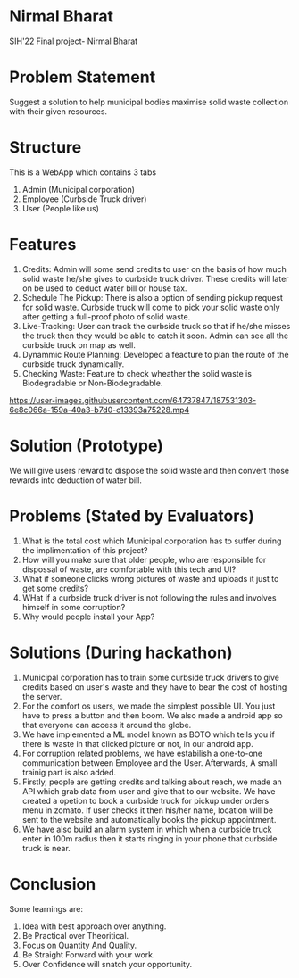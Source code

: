 # Nirmal Bharat
SIH'22 Final project- Nirmal Bharat

# Problem Statement
Suggest a solution to help municipal bodies maximise solid waste collection with their given resources.

# Structure
This is a WebApp which contains 3 tabs
1. Admin (Municipal corporation)
2. Employee (Curbside Truck driver)
3. User (People like us)

# Features
1. Credits: Admin will some send credits to user on the basis of how much solid waste he/she gives to curbside truck driver. These credits will later on be used to deduct water bill or house tax.
2. Schedule The Pickup: There is also a option of sending pickup request for solid waste. Curbside truck will come to pick your solid waste only after getting a full-proof photo of solid waste.
3. Live-Tracking: User can track the curbside truck so that if he/she misses the truck then they would be able to catch it soon. Admin can see all the curbside truck on map as well.
4. Dynammic Route Planning: Developed a feacture to plan the route of the curbside truck dynamically.
5. Checking Waste: Feature to check wheather the solid waste is Biodegradable or Non-Biodegradable.




https://user-images.githubusercontent.com/64737847/187531303-6e8c066a-159a-40a3-b7d0-c13393a75228.mp4


# Solution (Prototype)
We will give users reward to dispose the solid waste and then convert those rewards into deduction of water bill. 

# Problems (Stated by Evaluators)
1. What is the total cost which Municipal corporation has to suffer during the implimentation of this project?
2. How will you make sure that older people, who are responsible for dispossal of waste, are comfortable with this tech and UI?
3. What if someone clicks wrong pictures of waste and uploads it just to get some credits?
4. WHat if a curbside truck driver is not following the rules and involves himself in some corruption?
5. Why would people install your App?

# Solutions (During hackathon)
1. Municipal corporation has to train some curbside truck drivers to give credits based on user's waste and they have to bear the cost of hosting the server.
2. For the comfort os users, we made the simplest possible UI. You just have to press a button and then boom. We also made a android app so that everyone can access it around the globe.
3. We have implemented a ML model known as BOTO which tells you if there is waste in that clicked picture or not, in our android app.
4. For corruption related problems, we have estabilish a one-to-one communication between Employee and the User. Afterwards, A small trainig part is also added.
5. Firstly, people are getting credits and talking about reach, we made an API which grab data from user and give that to our website. We have created a opetion to book a curbside truck for pickup under orders menu in zomato. If user checks it then his/her name, location will be sent to the website and automatically books the pickup appointment.
6. We have also build an alarm system in which when a curbside truck enter in 100m radius then it starts ringing in your phone that curbside truck is near.

# Conclusion
Some learnings are:
1. Idea with best approach over anything. 
2. Be Practical over Theoritical.
3. Focus on Quantity And Quality.
4. Be Straight Forward with your work.
5. Over Confidence will snatch your opportunity.


